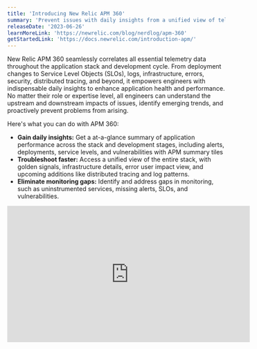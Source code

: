 ```yaml
---
title: 'Introducing New Relic APM 360'
summary: 'Prevent issues with daily insights from a unified view of telemetry across the stack and all development stages.  '
releaseDate: '2023-06-26'
learnMoreLink: 'https://newrelic.com/blog/nerdlog/apm-360'
getStartedLink: 'https://docs.newrelic.com/introduction-apm/'
---
```


New Relic APM 360 seamlessly correlates all essential telemetry data throughout the application stack and development cycle. From deployment changes to Service Level Objects (SLOs), logs, infrastructure, errors, security, distributed tracing, and beyond, it empowers engineers with indispensable daily insights to enhance application health and performance. No matter their role or expertise level, all engineers can understand the upstream and downstream impacts of issues, identify emerging trends, and proactively prevent problems from arising.  

Here's what you can do with APM 360:

* **Gain daily insights:** Get a at-a-glance summary of application performance across the stack and development stages, including alerts, deployments, service levels, and vulnerabilities with APM summary tiles
* **Troubleshoot faster:** Access a unified view of the entire stack, with golden signals, infrastructure details, error user impact view, and upcoming additions like distributed tracing and log patterns.
* **Eliminate monitoring gaps:** Identify and address gaps in monitoring, such as uninstrumented services, missing alerts, SLOs, and vulnerabilities.

<iframe width="560" height="315" src="https://fast.wistia.net/embed/iframe/zcvi23am20" frameborder="0" allow="accelerometer; autoplay; clipboard-write; encrypted-media; gyroscope; picture-in-picture" allowfullscreen></iframe>

